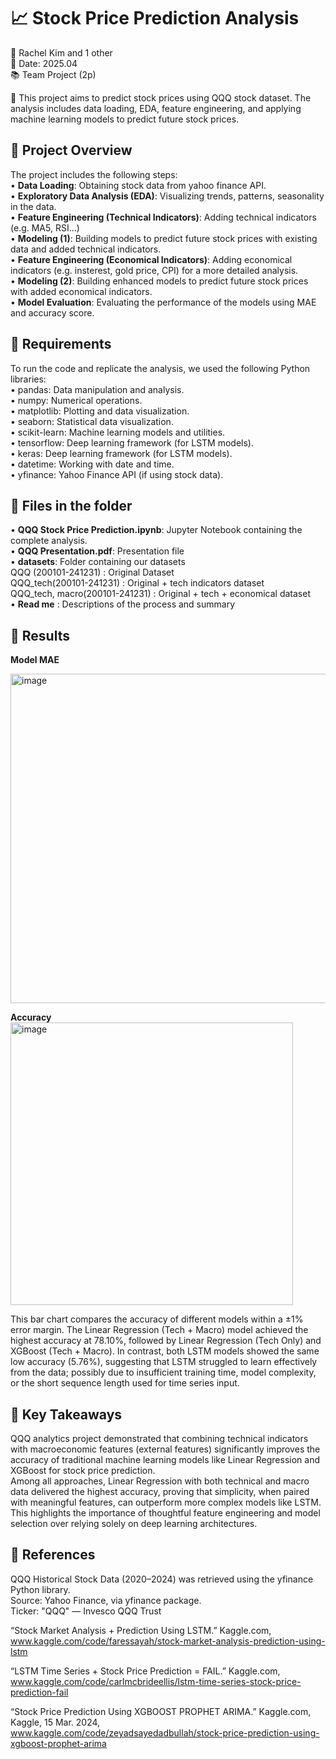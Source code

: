 # 📈 Stock Price Prediction Analysis

📎 Rachel Kim and 1 other  
📅 Date: 2025.04  
📚 Team Project (2p)  


📝 This project aims to predict stock prices using QQQ stock dataset. The analysis includes data loading, EDA, feature engineering, and applying machine learning models to predict future stock prices.


    
## 📂 Project Overview
The project includes the following steps:    
•	**Data Loading**: Obtaining stock data from yahoo finance API.  
•	**Exploratory Data Analysis (EDA)**: Visualizing trends, patterns, seasonality in the data.  
•	**Feature Engineering (Technical Indicators)**: Adding technical indicators (e.g. MA5, RSI...)  
•	**Modeling (1)**: Building models to predict future stock prices with existing data and added technical indicators.  
•	**Feature Engineering (Economical Indicators)**: Adding economical indicators (e.g. insterest, gold price, CPI) for a more detailed analysis.  
•	**Modeling (2)**: Building enhanced models to predict future stock prices with added economical indicators.  
•	**Model Evaluation**: Evaluating the performance of the models using MAE and accuracy score.  



## 📂 Requirements  
To run the code and replicate the analysis, we used the following Python libraries:  
•	pandas: Data manipulation and analysis.  
•	numpy: Numerical operations.  
•	matplotlib: Plotting and data visualization.  
•	seaborn: Statistical data visualization.  
•	scikit-learn: Machine learning models and utilities.  
•	tensorflow: Deep learning framework (for LSTM models).  
•	keras: Deep learning framework (for LSTM models).  
•	datetime: Working with date and time.  
•	yfinance: Yahoo Finance API (if using stock data).  

## 📂 Files in the folder  
•	**QQQ Stock Price Prediction.ipynb**: Jupyter Notebook containing the complete analysis.    
•	**QQQ Presentation.pdf**: Presentation file    
•	**datasets**: Folder containing our datasets   
QQQ (200101-241231) : Original Dataset   
QQQ_tech(200101-241231) : Original + tech indicators dataset   
QQQ_tech, macro(200101-241231) : Original + tech + economical dataset  
•	**Read me** : Descriptions of the process and summary  





## 📂 Results  
**Model MAE**  

<img width="527" alt="image" src="https://github.com/user-attachments/assets/1ef36030-895c-45b8-91b7-2ba7a26f1dce" />  


**Accuracy**  
<img width="452" alt="image" src="https://github.com/user-attachments/assets/0171a2be-274b-4dc8-92c4-ff833e1648b2" />  

 
This bar chart compares the accuracy of different models within a ±1% error margin. The Linear Regression (Tech + Macro) model achieved the highest accuracy at 78.10%, followed by Linear Regression (Tech Only) and XGBoost (Tech + Macro). 
In contrast, both LSTM models showed the same low accuracy (5.76%), suggesting that LSTM struggled to learn effectively from the data; possibly due to insufficient training time, model complexity, or the short sequence length used for time series input.  

## 📂 Key Takeaways  

QQQ analytics project demonstrated that combining technical indicators with macroeconomic features (external features) significantly improves the accuracy of traditional machine learning models like Linear Regression and XGBoost for stock price prediction.   
Among all approaches, Linear Regression with both technical and macro data delivered the highest accuracy, proving that simplicity, when paired with meaningful features, can outperform more complex models like LSTM. This highlights the importance of thoughtful feature engineering and model selection over relying solely on deep learning architectures.  

## 📂 References  
QQQ Historical Stock Data (2020–2024) was retrieved using the yfinance Python library.  
Source: Yahoo Finance, via yfinance package.  
Ticker: "QQQ" — Invesco QQQ Trust  

“Stock Market Analysis + Prediction Using LSTM.” Kaggle.com,  
www.kaggle.com/code/faressayah/stock-market-analysis-prediction-using-lstm  

“LSTM Time Series + Stock Price Prediction = FAIL.” Kaggle.com,   
www.kaggle.com/code/carlmcbrideellis/lstm-time-series-stock-price-prediction-fail  

“Stock Price Prediction Using XGBOOST PROPHET ARIMA.” Kaggle.com, Kaggle, 15 Mar. 2024,   
www.kaggle.com/code/zeyadsayedadbullah/stock-price-prediction-using-xgboost-prophet-arima  

